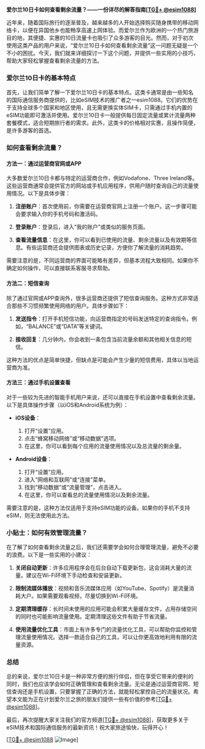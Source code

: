 **爱尔兰10日卡如何查看剩余流量？——一份详尽的解答指南[[TG💪+ @esim1088](https://t.me/s/esim1088)]**

近年来，随着国际旅行的逐渐普及，越来越多的人开始选择购买随身携带的移动网络卡，以便在异国他乡也能畅享高速上网体验。而爱尔兰作为欧洲的一个热门旅游目的地，其便捷、实惠的10日流量卡也吸引了众多游客的目光。然而，对于初次使用这类产品的用户来说，“爱尔兰10日卡如何查看剩余流量”这一问题无疑是一个不小的困扰。今天，我们就来详细探讨一下这个问题，并提供一些实用的小技巧，帮助大家轻松掌握查看剩余流量的方法。

### 爱尔兰10日卡的基本特点

首先，让我们简单了解一下爱尔兰10日卡的基本特点。这类卡通常是由一些知名的国际通信服务商提供的，比如eSIM技术的推广者之一esim1088。它们的优势在于支持全球多个国家和地区使用，且无需更换实体SIM卡，只需通过手机内置的eSIM功能即可激活并使用。爱尔兰10日卡一般提供每日固定流量或累计流量两种套餐模式，适合短期旅行者的需求。此外，这类卡的价格相对实惠，且操作简便，是许多游客的首选。

### 如何查看剩余流量？

#### 方法一：通过运营商官网或APP

大多数爱尔兰10日卡都与特定的运营商合作，例如Vodafone、Three Ireland等。这些运营商通常会提供官方的网站或手机应用程序，供用户随时查询自己的流量使用情况。以下是具体步骤：

1. **注册账户**：首次使用前，你需要在运营商官网上注册一个账户。这一步骤可能会要求输入你的手机号码和激活码。
   
2. **登录账户**：登录后，进入“我的账户”或类似的服务页面。

3. **查看流量信息**：在这里，你可以看到已使用的流量、剩余流量以及有效期等信息。有些运营商还会提供图表或历史记录，方便你了解流量的消耗趋势。

需要注意的是，不同运营商的界面可能略有差异，但基本流程大致相同。如果你不确定如何操作，可以直接联系客服寻求帮助。

#### 方法二：短信查询

除了通过官网或APP查询外，很多运营商还提供了短信查询服务。这种方式非常适合那些不习惯频繁使用网络的用户。具体步骤如下：

1. **发送指令**：打开手机短信功能，向运营商指定的号码发送特定的查询指令。例如，“BALANCE”或“DATA”等关键词。

2. **接收回复**：几分钟内，你会收到一条包含当前流量余额和其他相关信息的短信。

这种方法的优点是简单快捷，但缺点是可能会产生少量的短信费用，具体以当地运营商为准。

#### 方法三：通过手机设置查看

对于一些较为先进的智能手机用户来说，还可以直接在手机设置中查看剩余流量。以下是具体操作步骤（以iOS和Android系统为例）：

- **iOS设备**：
  1. 打开“设置”应用。
  2. 点击“蜂窝移动网络”或“移动数据”选项。
  3. 在这里，你可以看到每个应用的流量使用情况以及总流量的剩余量。

- **Android设备**：
  1. 打开“设置”应用。
  2. 进入“网络和互联网”或“连接”菜单。
  3. 找到“移动数据”或“流量管理”，点击进入。
  4. 在这里，你可以查看总的流量使用情况以及剩余流量。

需要注意的是，这种方法仅适用于支持eSIM功能的设备。如果你的手机不支持eSIM，则无法使用此方法。

### 小贴士：如何有效管理流量？

在了解了如何查看剩余流量之后，我们还需要学会如何合理管理流量，避免不必要的浪费。以下是一些实用的小建议：

1. **关闭自动更新**：许多应用程序会在后台自动下载更新包，这会消耗大量的流量。建议在Wi-Fi环境下手动检查和安装更新。

2. **限制流媒体播放**：视频和音乐流媒体应用（如YouTube、Spotify）是流量消耗大户。如果需要观看视频，尽量切换到Wi-Fi环境。

3. **定期清理缓存**：长时间未使用的应用可能会积累大量缓存文件，占用存储空间的同时也可能影响流量使用。定期清理这些文件有助于节省流量。

4. **使用流量优化工具**：市面上有许多专门的流量优化工具，可以帮助你监控和管理流量使用情况。选择一款适合自己的工具，可以让你更高效地利用有限的流量资源。

### 总结

总的来说，爱尔兰10日卡是一种非常方便的旅行伴侣，但在享受它带来的便利的同时，我们也应该学会如何正确管理和查看剩余流量。无论是通过运营商官网、短信查询还是手机设置，只要掌握了正确的方法，就能轻松掌控自己的流量状况。希望本文能为正在计划爱尔兰之旅的朋友们提供一些有价值的参考[[TG💪+ @esim1088](https://t.me/s/esim1088)]。

最后，再次提醒大家关注我们的官方频道[[TG💪+ @esim1088](https://t.me/s/esim1088)]，获取更多关于eSIM技术和国际通信服务的最新资讯！祝大家旅途愉快，玩得开心！

[[TG💪+ @esim1088](https://t.me/s/esim1088) ![Image](https://i.postimg.cc/4NQfJmqS/Snipaste-2025-05-13-00-14-12.png)]